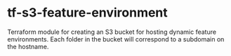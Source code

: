 # tf-s3-feature-environment
Terraform module for creating an S3 bucket for hosting dynamic feature environments. Each folder in the bucket will correspond to a subdomain on the hostname. 
